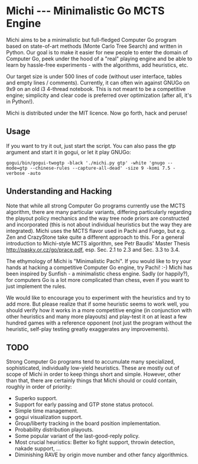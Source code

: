 Michi --- Minimalistic Go MCTS Engine
=====================================

Michi aims to be a minimalistic but full-fledged Computer Go program based
on state-of-art methods (Monte Carlo Tree Search) and written in Python.
Our goal is to make it easier for new people to enter the domain of
Computer Go, peek under the hood of a "real" playing engine and be able
to learn by hassle-free experiments - with the algorithms, add heuristics,
etc.

Our target size is under 500 lines of code (without user interface, tables
and empty lines / comments).  Currently, it can often win against GNUGo
on 9x9 on an old i3 4-thread notebook.  This is not meant to be a competitive
engine; simplicity and clear code is preferred over optimization (after all,
it's in Python!).

Michi is distributed under the MIT licence.  Now go forth, hack and peruse!

Usage
-----

If you want to try it out, just start the script.  You can also pass the
gtp argument and start it in gogui, or let it play GNUGo:

	gogui/bin/gogui-twogtp -black './michi.py gtp' -white 'gnugo --mode=gtp --chinese-rules --capture-all-dead' -size 9 -komi 7.5 -verbose -auto

Understanding and Hacking
-------------------------

Note that while all strong Computer Go programs currently use the MCTS
algorithm, there are many particular variants, differing particularly
regarding the playout policy mechanics and the way tree node priors
are constructed and incorporated (this is not about individual heuristics
but the way they are integrated).  Michi uses the MCTS flavor used in
Pachi and Fuego, but e.g. Zen and CrazyStone take quite a different
approach to this.  For a general introduction to Michi-style MCTS algorithm,
see Petr Baudis' Master Thesis http://pasky.or.cz/go/prace.pdf, esp.
Sec. 2.1 to 2.3 and Sec. 3.3 to 3.4.

The ethymology of Michi is "Minimalistic Pachi".  If you would like
to try your hands at hacking a competitive Computer Go engine, try Pachi! :-)
Michi has been inspired by Sunfish - a minimalistic chess engine.  Sadly
(or happily?), for computers Go is a lot more complicated than chess, even
if you want to just implement the rules.

We would like to encourage you to experiment with the heuristics and try
to add more.  But please realize that if some heuristic seems to work well,
you should verify how it works in a more competitive engine (in conjunction
with other heuristics and many more playouts) and play-test it on at least
a few hundred games with a reference opponent (not just the program without
the heuristic, self-play testing greatly exaggerates any improvements).

TODO
----

Strong Computer Go programs tend to accumulate many specialized,
sophisticated, individually low-yield heuristics.  These are mostly
out of scope of Michi in order to keep things short and simple.
However, other than that, there are certainly things that Michi should
or could contain, roughly in order of priority:

  * Superko support.
  * Support for early passing and GTP stone status protocol.
  * Simple time management.
  * gogui visualization support.
  * Group/liberty tracking in the board position implementation.
  * Probability distribution playouts.
  * Some popular variant of the last-good-reply policy.
  * Most crucial heuristics: Better ko fight support, throwin detection,
    nakade support, ...
  * Diminishing RAVE by origin move number and other fancy algorithmics.
